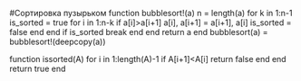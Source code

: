 #Сортировка пузырьком
function bubblesort!(a)
n = length(a)
for k in 1:n-1
is_sorted = true
for i in 1:n-k
if a[i]>a[i+1]
a[i], a[i+1] = a[i+1], a[i]
is_sorted = false
end
end
if is_sorted
break
end
end
return a
end
bubblesort(a) = bubblesort!(deepcopy(a))

function issorted(A)
for i in 1:length(A)-1
if A[i+1]<A[i]
return false
end
end
return true
end
